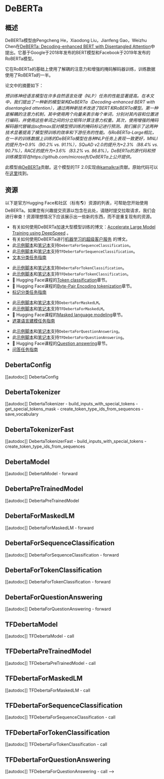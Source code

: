 <!--
版权所有2020年The HuggingFace团队。保留所有权利。

根据Apache许可证2.0版（“许可证”）授权；除非遵守许可证，否则您不得使用该文件。您可以在以下位置获得许可证的副本：

http://www.apache.org/licenses/LICENSE-2.0

除非适用法律要求或书面同意，根据许可证分发的软件按“按原样”分发，不附带任何明示或默示的担保或条件。请参阅许可证以了解许可证下的特定语言和限制。

⚠️ 请注意，此文件是Markdown格式，但包含特定于我们的doc-builder（类似于MDX）的语法，这可能在您的Markdown查看器中无法正常呈现。

-->

# DeBERTa

## 概述

DeBERTa模型由Pengcheng He，Xiaodong Liu，Jianfeng Gao，Weizhu Chen在[DeBERTa: Decoding-enhanced BERT with Disentangled Attention](https://arxiv.org/abs/2006.03654)中提出。它基于Google于2018年发布的BERT模型和Facebook于2019年发布的RoBERTa模型。

它在RoBERTa的基础上使用了解耦的注意力和增强的掩码解码器训练，训练数据使用了RoBERTa的一半。

论文中的摘要如下：

*预训练神经语言模型在许多自然语言处理（NLP）任务的性能显著提高。在本文中，我们提出了一种新的模型架构DeBERTa（Decoding-enhanced BERT with disentangled attention），通过两种新技术改进了BERT和RoBERTa模型。第一种是解耦的注意力机制，其中使用两个向量来表示每个单词，分别对其内容和位置进行编码，并使用这些单词之间的分立矩阵计算注意力权重。其次，使用增强的掩码解码器代替输出softmax层对模型预训练的掩码标记进行预测。我们展示了这两种技术显著提高了模型预训练的效率和下游任务的性能。与RoBERTa-Large相比，在一半的训练数据上训练的DeBERTa模型在各种NLP任务上表现一致更好，MNLI的提升为+0.9%（90.2% vs. 91.1%），SQuAD v2.0的提升为+2.3%（88.4% vs. 90.7%），RACE的提升为+3.6%（83.2% vs. 86.8%）。DeBERTa的源代码和预训练模型将在https://github.com/microsoft/DeBERTa上公开提供。*

此模型由[DeBERTa](https://huggingface.co/DeBERTa)贡献。这个模型的TF 2.0实现由[kamalkraj](https://huggingface.co/kamalkraj)贡献。原始代码可以在[这里](https://github.com/microsoft/DeBERTa)找到。

## 资源

以下是官方Hugging Face和社区（标有🌎）资源的列表，可帮助您开始使用DeBERTa。如果您有兴趣提交资源以包含在此处，请随时提交拉取请求，我们会进行审查！资源理想情况下应该展示出一些新的东西，而不是重复现有的资源。

<PipelineTag pipeline="text-classification"/>

- 有关如何使用DeBERTa加速大型模型训练的博文：[Accelerate Large Model Training using DeepSpeed](https://huggingface.co/blog/accelerate-deepspeed) 。
- 有关如何使用DeBERTa进行[机器学习的超级客户服务](https://huggingface.co/blog/supercharge-customer-service-with-machine-learning) 的博文。
- 此[示例脚本](https://github.com/huggingface/transformers/tree/main/examples/pytorch/text-classification)和[笔记本](https://colab.research.google.com/github/huggingface/notebooks/blob/main/examples/text_classification.ipynb)支持`DebertaForSequenceClassification`。
- 此[示例脚本](https://github.com/huggingface/transformers/tree/main/examples/tensorflow/text-classification)和[笔记本](https://colab.research.google.com/github/huggingface/notebooks/blob/main/examples/text_classification-tf.ipynb)支持`TFDebertaForSequenceClassification`。
- [文本分类任务指南](../tasks/sequence_classification)

<PipelineTag pipeline="token-classification" />

- 此[示例脚本](https://github.com/huggingface/transformers/tree/main/examples/pytorch/token-classification)和[笔记本](https://colab.research.google.com/github/huggingface/notebooks/blob/main/examples/token_classification.ipynb)支持`DebertaForTokenClassification`。
- 此[示例脚本](https://github.com/huggingface/transformers/tree/main/examples/tensorflow/token-classification)和[笔记本](https://colab.research.google.com/github/huggingface/notebooks/blob/main/examples/token_classification-tf.ipynb)支持`TFDebertaForTokenClassification`。
- 🤗 Hugging Face课程的[Token classification](https://huggingface.co/course/chapter7/2?fw=pt)章节。
- 🤗 Hugging Face课程的[Byte-Pair Encoding tokenization](https://huggingface.co/course/chapter6/5?fw=pt)章节。
- [标记分类任务指南](../tasks/token_classification)

<PipelineTag pipeline="fill-mask"/>

- 此[示例脚本](https://github.com/huggingface/transformers/tree/main/examples/pytorch/language-modeling#robertabertdistilbert-and-masked-language-modeling)和[笔记本](https://colab.research.google.com/github/huggingface/notebooks/blob/main/examples/language_modeling.ipynb)支持`DebertaForMaskedLM`。
- 此[示例脚本](https://github.com/huggingface/transformers/tree/main/examples/tensorflow/language-modeling#run_mlmpy)和[笔记本](https://colab.research.google.com/github/huggingface/notebooks/blob/main/examples/language_modeling-tf.ipynb)支持`TFDebertaForMaskedLM`。
- 🤗 Hugging Face课程的[Masked language modeling](https://huggingface.co/course/chapter7/3?fw=pt)章节。
- [遮罩语言建模任务指南](../tasks/masked_language_modeling)

<PipelineTag pipeline="question-answering"/>

- 此[示例脚本](https://github.com/huggingface/transformers/tree/main/examples/pytorch/question-answering)和[笔记本](https://colab.research.google.com/github/huggingface/notebooks/blob/main/examples/question_answering.ipynb)支持`DebertaForQuestionAnswering`。
- 此[示例脚本](https://github.com/huggingface/transformers/tree/main/examples/tensorflow/question-answering)和[笔记本](https://colab.research.google.com/github/huggingface/notebooks/blob/main/examples/question_answering-tf.ipynb)支持`TFDebertaForQuestionAnswering`。
- 🤗 Hugging Face课程的[Question answering](https://huggingface.co/course/chapter7/7?fw=pt)章节。
- [问答任务指南](../tasks/question_answering)

## DebertaConfig

[[autodoc]] DebertaConfig

## DebertaTokenizer

[[autodoc]] DebertaTokenizer
    - build_inputs_with_special_tokens
    - get_special_tokens_mask
    - create_token_type_ids_from_sequences
    - save_vocabulary

## DebertaTokenizerFast

[[autodoc]] DebertaTokenizerFast
    - build_inputs_with_special_tokens
    - create_token_type_ids_from_sequences

## DebertaModel

[[autodoc]] DebertaModel
    - forward

## DebertaPreTrainedModel

[[autodoc]] DebertaPreTrainedModel

## DebertaForMaskedLM

[[autodoc]] DebertaForMaskedLM
    - forward

## DebertaForSequenceClassification

[[autodoc]] DebertaForSequenceClassification
    - forward

## DebertaForTokenClassification

[[autodoc]] DebertaForTokenClassification
    - forward

## DebertaForQuestionAnswering

[[autodoc]] DebertaForQuestionAnswering
    - forward

## TFDebertaModel

[[autodoc]] TFDebertaModel
    - call

## TFDebertaPreTrainedModel

[[autodoc]] TFDebertaPreTrainedModel
    - call

## TFDebertaForMaskedLM

[[autodoc]] TFDebertaForMaskedLM
    - call

## TFDebertaForSequenceClassification

[[autodoc]] TFDebertaForSequenceClassification
    - call

## TFDebertaForTokenClassification

[[autodoc]] TFDebertaForTokenClassification
    - call

## TFDebertaForQuestionAnswering

[[autodoc]] TFDebertaForQuestionAnswering
    - call
-->